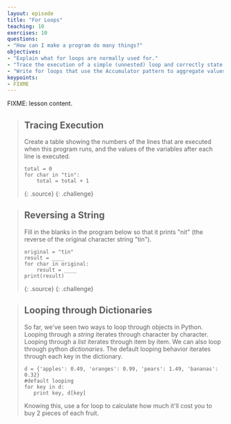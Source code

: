 ```yaml
---
layout: episode
title: "For Loops"
teaching: 10
exercises: 10
questions:
- "How can I make a program do many things?"
objectives:
- "Explain what for loops are normally used for."
- "Trace the execution of a simple (unnested) loop and correctly state the values of variables in each iteration."
- "Write for loops that use the Accumulator pattern to aggregate values."
keypoints:
- FIXME
---
```

FIXME: lesson content.

> ## Tracing Execution
>
> Create a table showing the numbers of the lines that are executed when this program runs,
> and the values of the variables after each line is executed.
>
> ~~~
> total = 0
> for char in "tin":
>     total = total + 1
> ~~~
> {: .source}
{: .challenge}

> ## Reversing a String
>
> Fill in the blanks in the program below so that it prints "nit"
> (the reverse of the original character string "tin").
>
> ~~~
> original = "tin"
> result = ____
> for char in original:
>     result = ____
> print(result)
> ~~~
> {: .source}
{: .challenge}

> ## Looping through Dictionaries
>
> So far, we've seen two ways to loop through objects in Python. 
> Looping through a *string* iterates through character by character.
> Looping through a *list* iterates through item by item. 
> We can also loop through python *dictionaries*. 
> The default looping behavior iterates through each key in the dictionary.
> 
> ~~~ {.python}
> d = {'apples': 0.49, 'oranges': 0.99, 'pears': 1.49, 'bananas': 0.32}
> #default looping
> for key in d:
>    print key, d[key]
> ~~~
> 
> Knowing this, use a for loop to calculate how much it'll cost you 
> to buy 2 pieces of each fruit.

